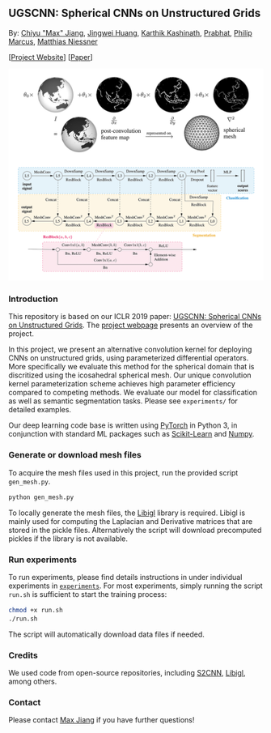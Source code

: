 ## UGSCNN: Spherical CNNs on Unstructured Grids
 
By: [Chiyu "Max" Jiang](http://maxjiang.ml/), [Jingwei Huang](http://stanford.edu/~jingweih/), [Karthik Kashinath](http://www.nersc.gov/about/nersc-staff/data-analytics-services/karthik-kashinath/), [Prabhat](http://www.nersc.gov/about/nersc-staff/data-analytics-services/prabhat/), [Philip Marcus](http://www.me.berkeley.edu/people/faculty/philip-s-marcus), [Matthias Niessner](http://niessnerlab.org/)

\[[Project Website](http://www.maxjiang.ml/proj/ugscnn)\] \[[Paper](https://openreview.net/pdf?id=Bkl-43C9FQ)\]
 
![teaser](doc/ugscnn_teaser.png "UGSCNN_teaser")

### Introduction
This repository is based on our ICLR 2019 paper: [UGSCNN: Spherical CNNs on Unstructured Grids](https://openreview.net/pdf?id=Bkl-43C9FQ). The [project webpage](http://www.maxjiang.ml/proj/ugscnn) presents an overview of the project. 

In this project, we present an alternative convolution kernel for deploying CNNs on unstructured grids, using parameterized differential operators. More specifically we evaluate this method for the spherical domain that is discritized using the icosahedral spherical mesh. Our unique convolution kernel parameterization scheme achieves high parameter efficiency compared to competing methods. We evaluate our model for classification as well as semantic segmentation tasks. Please see `experiments/` for detailed examples.

Our deep learning code base is written using [PyTorch](https://pytorch.org/) in Python 3, in conjunction with standard ML packages such as [Scikit-Learn](http://scikit-learn.org/stable/) and [Numpy](http://www.numpy.org/).

### Generate or download mesh files
To acquire the mesh files used in this project, run the provided script `gen_mesh.py`. 
```bash
python gen_mesh.py
```
To locally generate the mesh files, the [Libigl](http://libigl.github.io/libigl/) library is required. Libigl is mainly used for computing the Laplacian and Derivative matrices that are stored in the pickle files. Alternatively the script will download precomputed pickles if the library is not available.

### Run experiments
To run experiments, please find details instructions in under individual experiments in [`experiments`](experiments). For most experiments, simply running the script `run.sh` is sufficient to start the training process:
```bash
chmod +x run.sh
./run.sh
```
The script will automatically download data files if needed.

### Credits
We used code from open-source repositories, including [S2CNN](https://github.com/jonas-koehler/s2cnn), [Libigl](http://libigl.github.io/libigl/), among others.

### Contact
Please contact [Max Jiang](mailto:maxjiang93@gmail.com) if you have further questions!

